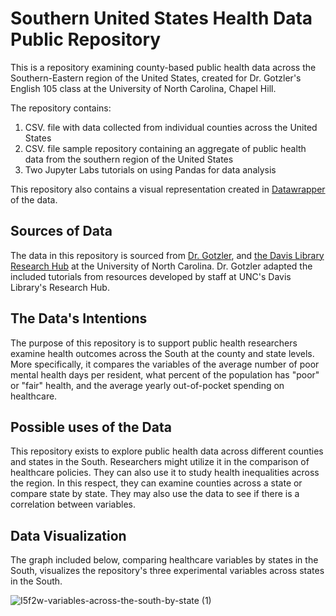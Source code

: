 # Southern United States Health Data Public Repository
This is a repository examining county-based public health data across the Southern-Eastern region of the United States, created for Dr. Gotzler's English 105 class at the University of North Carolina, Chapel Hill. 

The repository contains:
1. CSV. file with data collected from individual counties across the United States
2. CSV. file sample repository containing an aggregate of public health data from the southern region of the United States
3. Two Jupyter Labs tutorials on using Pandas for data analysis 

This repository also contains a visual representation created in [Datawrapper](https://www.datawrapper.de/) of the data.

## Sources of Data
The data in this repository is sourced from [Dr. Gotzler](https://englishcomplit.unc.edu/faculty-directory/steven-gotzler/), and [the Davis Library Research Hub](https://library.unc.edu/data/) at the University of North Carolina. Dr. Gotzler adapted the included tutorials from resources developed by staff at UNC's Davis Library's Research Hub. 

## The Data's Intentions
The purpose of this repository is to support public health researchers examine health outcomes across the South at the county and state levels. More specifically, it compares the variables of the average number of poor mental health days per resident, what percent of the population has "poor" or "fair" health, and the average yearly out-of-pocket spending on healthcare. 

## Possible uses of the Data
This repository exists to explore public health data across different counties and states in the South. Researchers might utilize it in the comparison of healthcare policies. They can also use it to study health inequalities across the region. In this respect, they can examine counties across a state or compare state by state. They may also use the data to see if there is a correlation between variables. 

## Data Visualization
The graph included below, comparing healthcare variables by states in the South, visualizes the repository's three experimental variables across states in the South.

![I5f2w-variables-across-the-south-by-state (1)](https://user-images.githubusercontent.com/116900517/202931977-4df21ac6-696c-4238-a756-15550d793d66.png)
